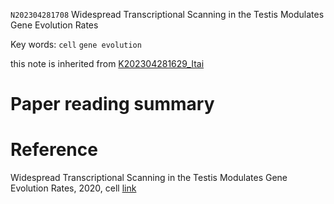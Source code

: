 `N202304281708` Widespread Transcriptional Scanning in the Testis Modulates Gene Evolution Rates

 Key words: `cell` `gene evolution`  
 
 this note is inherited from [K202304281629_Itai](./K202304281629_Itai.md)
 
# Paper reading summary





# Reference
Widespread Transcriptional Scanning in the Testis Modulates Gene Evolution Rates, 2020, cell [link](https://www.ncbi.nlm.nih.gov/pmc/articles/PMC7891839/)
